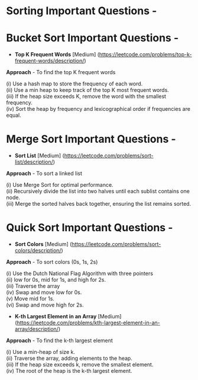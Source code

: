 # Sorting Important Questions - 

# Bucket Sort Important Questions - 

+ **Top K Frequent Words**  [Medium]  (https://leetcode.com/problems/top-k-frequent-words/description/)

**Approach**  -  To find the top K frequent words 

 (i) Use a hash map to store the frequency of each word.
 <br>
 (ii) Use a min heap to keep track of the top K most frequent words.
 <br>
 (iii) If the heap size exceeds K, remove the word with the smallest frequency.
 <br>
 (iv) Sort the heap by frequency and lexicographical order if frequencies are equal.

# Merge Sort Important Questions - 

+ **Sort List**  [Medium]  (https://leetcode.com/problems/sort-list/description/)

**Approach**  -  To sort a linked list 

 (i) Use Merge Sort for optimal performance.
 <br>
 (ii) Recursively divide the list into two halves until each sublist contains one node.
 <br>
 (iii) Merge the sorted halves back together, ensuring the list remains sorted.


# Quick Sort Important Questions - 

+ **Sort Colors**  [Medium]  (https://leetcode.com/problems/sort-colors/description/)

**Approach**  -  To sort colors (0s, 1s, 2s) 

 (i) Use the Dutch National Flag Algorithm with three pointers
 <br>
 (ii) low for 0s, mid for 1s, and high for 2s.
 <br>
 (iii) Traverse the array
 <br>
 (iv) Swap and move low for 0s.
 <br>
 (v) Move mid for 1s.
 <br>
 (vi) Swap and move high for 2s.


+ **K-th Largest Element in an Array**  [Medium]  (https://leetcode.com/problems/kth-largest-element-in-an-array/description/)

**Approach**  -  To find the k-th largest element 

  (i) Use a min-heap of size k.
  <br>
  (ii) Traverse the array, adding elements to the heap.
  <br>
  (iii) If the heap size exceeds k, remove the smallest element.
  <br>
  (iv) The root of the heap is the k-th largest element.
